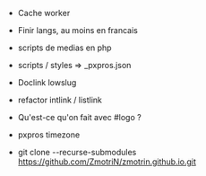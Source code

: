 - Cache worker
- Finir langs, au moins en francais
- scripts de medias en php
- scripts / styles => _pxpros.json
- Doclink lowslug 
- refactor intlink / listlink
- Qu'est-ce qu'on fait avec #logo ?
- pxpros timezone






- git clone --recurse-submodules https://github.com/ZmotriN/zmotrin.github.io.git